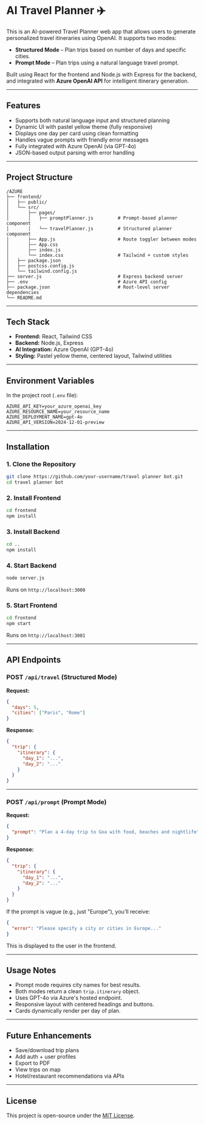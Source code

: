 # AI Travel Planner ✈️

This is an AI-powered Travel Planner web app that allows users to generate personalized travel itineraries using OpenAI. It supports two modes:

- **Structured Mode** – Plan trips based on number of days and specific cities.
- **Prompt Mode** – Plan trips using a natural language travel prompt.

Built using React for the frontend and Node.js with Express for the backend, and integrated with **Azure OpenAI API** for intelligent itinerary generation.

---

## Features

- Supports both natural language input and structured planning
- Dynamic UI with pastel yellow theme (fully responsive)
- Displays one day per card using clean formatting
- Handles vague prompts with friendly error messages
- Fully integrated with Azure OpenAI (via GPT-4o)
- JSON-based output parsing with error handling

---

## Project Structure

```
/AZURE
├── frontend/
│   ├── public/
│   └── src/
│       ├── pages/
│       │   ├── promptPlanner.js         # Prompt-based planner component
│       │   └── travelPlanner.js         # Structured planner component
│       ├── App.js                       # Route toggler between modes
│       ├── App.css
│       ├── index.js
│       └── index.css                    # Tailwind + custom styles
│   ├── package.json
│   ├── postcss.config.js
│   └── tailwind.config.js
├── server.js                            # Express backend server
├── .env                                 # Azure API config
├── package.json                         # Root-level server dependencies
└── README.md
```

---

## Tech Stack

- **Frontend:** React, Tailwind CSS
- **Backend:** Node.js, Express
- **AI Integration:** Azure OpenAI (GPT-4o)
- **Styling:** Pastel yellow theme, centered layout, Tailwind utilities

---

## Environment Variables

In the project root (`.env` file):

```env
AZURE_API_KEY=your_azure_openai_key
AZURE_RESOURCE_NAME=your_resource_name
AZURE_DEPLOYMENT_NAME=gpt-4o
AZURE_API_VERSION=2024-12-01-preview
```

---

## Installation

### 1. Clone the Repository

```bash
git clone https://github.com/your-username/travel planner bot.git
cd travel planner bot
```

### 2. Install Frontend

```bash
cd frontend
npm install
```

### 3. Install Backend

```bash
cd ..
npm install
```

### 4. Start Backend

```bash
node server.js
```

Runs on `http://localhost:3000`

### 5. Start Frontend

```bash
cd frontend
npm start
```

Runs on `http://localhost:3001`

---

## API Endpoints

### POST `/api/travel` (Structured Mode)

**Request:**
```json
{
  "days": 5,
  "cities": ["Paris", "Rome"]
}
```

**Response:**
```json
{
  "trip": {
    "itinerary": {
      "day_1": "...",
      "day_2": "..."
    }
  }
}
```

---

### POST `/api/prompt` (Prompt Mode)

**Request:**
```json
{
  "prompt": "Plan a 4-day trip to Goa with food, beaches and nightlife"
}
```

**Response:**
```json
{
  "trip": {
    "itinerary": {
      "day_1": "...",
      "day_2": "..."
    }
  }
}
```

If the prompt is vague (e.g., just "Europe"), you'll receive:
```json
{
  "error": "Please specify a city or cities in Europe..."
}
```

This is displayed to the user in the frontend.

---

## Usage Notes

- Prompt mode requires city names for best results.
- Both modes return a clean `trip.itinerary` object.
- Uses GPT-4o via Azure's hosted endpoint.
- Responsive layout with centered headings and buttons.
- Cards dynamically render per day of plan.

---

## Future Enhancements

- Save/download trip plans
- Add auth + user profiles
- Export to PDF
- View trips on map
- Hotel/restaurant recommendations via APIs

---

## License

This project is open-source under the [MIT License](LICENSE).

